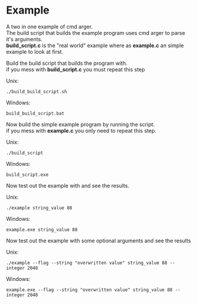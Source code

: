 
# Example

A two in one example of cmd arger. <br/>
The build script that builds the example program uses cmd arger to parse it's arguments. <br/>
**build_script.c** is the "real world" example where as **example.c** an simple example to look at first.

Build the build script that builds the program with. <br/>
if you mess with **build_script.c** you must repeat this step

Unix:
```
./build_build_script.sh
```
Windows:
```
build_build_script.bat
```

Now build the simple example program by running the script. <br/>
if you mess with **example.c** you only need to repeat this step.

Unix:
```
./build_script
```
Windows:
```
build_script.exe
```

Now test out the example with and see the results.

Unix:
```
./example string_value 88
```
Windows:
```
example.exe string_value 88
```

Now test out the example with some optional arguments and see the results

Unix:
```
./example --flag --string "overwritten value" string_value 88 --integer 2048
```
Windows:
```
example.exe --flag --string "overwritten value" string_value 88 --integer 2048
```

